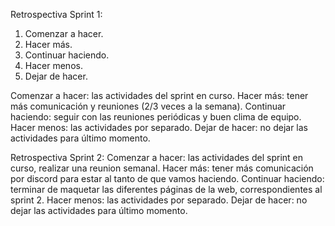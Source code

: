 Retrospectiva Sprint 1:

1. Comenzar a hacer.
2. Hacer más.
3. Continuar haciendo.
4. Hacer menos.
5. Dejar de hacer.

Comenzar a hacer: las actividades del sprint en curso.
Hacer más: tener más comunicación y reuniones (2/3 veces a la semana).
Continuar haciendo: seguir con las reuniones periódicas y buen clima de equipo.
Hacer menos: las actividades por separado.
Dejar de hacer: no dejar las actividades para último momento.

Retrospectiva Sprint 2:
Comenzar a hacer: las actividades del sprint en curso, realizar una reunion semanal.
Hacer más: tener más comunicación por discord para estar al tanto de que vamos haciendo.
Continuar haciendo: terminar de maquetar las diferentes páginas de la web, correspondientes al sprint 2.
Hacer menos: las actividades por separado.
Dejar de hacer: no dejar las actividades para último momento.



